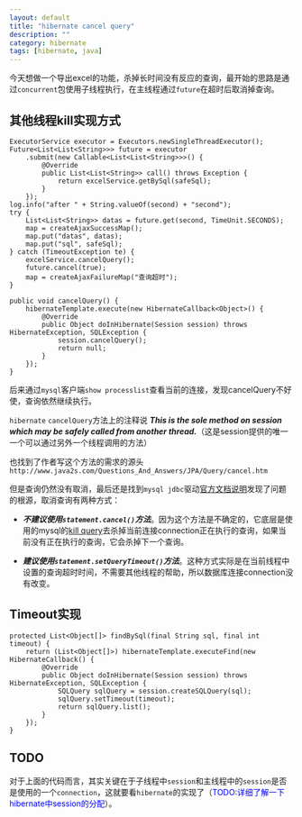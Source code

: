 ```yaml
---
layout: default
title: "hibernate cancel query"
description: ""
category: hibernate
tags: [hibernate, java]
---
```


今天想做一个导出excel的功能，杀掉长时间没有反应的查询，最开始的思路是通过`concurrent`包使用子线程执行，在主线程通过`future`在超时后取消掉查询。

## 其他线程kill实现方式

	ExecutorService executor = Executors.newSingleThreadExecutor();
	Future<List<List<String>>> future = executor
        .submit(new Callable<List<List<String>>>() {
            @Override
            public List<List<String>> call() throws Exception {
                return excelService.getBySql(safeSql);
            }   
        }); 
	log.info("after " + String.valueOf(second) + "second");
	try {
    	List<List<String>> datas = future.get(second, TimeUnit.SECONDS);
	    map = createAjaxSuccessMap();
    	map.put("datas", datas);
    	map.put("sql", safeSql);
	} catch (TimeoutException te) {
    	excelService.cancelQuery();
	    future.cancel(true);
	    map = createAjaxFailureMap("查询超时"); 
	}

	public void cancelQuery() {
    	hibernateTemplate.execute(new HibernateCallback<Object>() {
        	@Override
	        public Object doInHibernate(Session session) throws HibernateException, SQLException {
	            session.cancelQuery();
    	        return null;
        	}   
	    }); 
	}

后来通过`mysql`客户端`show processlist`查看当前的连接，发现cancelQuery不好使，查询依然继续执行。

`hibernate` `cancelQuery`方法上的注释说
***This is the sole method on session which may be safely called from another thread.***（这是session提供的唯一一个可以通过另外一个线程调用的方法）

也找到了作者写这个方法的需求的源头`http://www.java2s.com/Questions_And_Answers/JPA/Query/cancel.htm`

但是查询仍然没有取消，最后还是找到`mysql jdbc`驱动[官方文档说明](http://dev.mysql.com/doc/refman/5.5/en/connector-j-reference-implementation-notes.html)发现了问题的根源，取消查询有两种方式：

- ***不建议使用`statement.cancel()`方法***。因为这个方法是不确定的，它底层是使用的mysql的<a href="http://dev.mysql.com/doc/refman/5.5/en/kill.html">kill query</a>去杀掉当前连接connection正在执行的查询，如果当前没有正在执行的查询，它会杀掉下一个查询。

- ***建议使用`statement.setQueryTimeout()`方法***。这种方式实际是在当前线程中设置的查询超时时间，不需要其他线程的帮助，所以数据库连接connection没有改变。

## Timeout实现


	protected List<Object[]> findBySql(final String sql, final int timeout) {
	    return (List<Object[]>) hibernateTemplate.executeFind(new HibernateCallback() {
	        @Override
	        public Object doInHibernate(Session session) throws HibernateException, SQLException {
    	        SQLQuery sqlQuery = session.createSQLQuery(sql);
    	        sqlQuery.setTimeout(timeout);
            	return sqlQuery.list();
        	}   
    	}); 
	}
	
## TODO
对于上面的代码而言，其实关键在于子线程中`session`和主线程中的`session`是否是使用的一个`connection`，这就要看`hibernate`的实现了（<span style='color:blue'>TODO:详细了解一下hibernate中session的分配</span>）。
